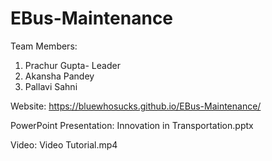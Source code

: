 # EBus-Maintenance
Team Members:
1. Prachur Gupta- Leader
2. Akansha Pandey
3. Pallavi Sahni

Website: https://bluewhosucks.github.io/EBus-Maintenance/

PowerPoint Presentation: Innovation in Transportation.pptx

Video: Video Tutorial.mp4
